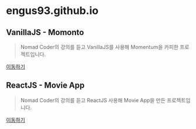 # engus93.github.io

## VanillaJS - Momonto

> Nomad Coder의 강의를 듣고 VanillaJS를 사용해 Momentum을 카피한 프로젝트입니다.

[이동하기](https://engus93.github.io/01.VanillaJS)

## ReactJS - Movie App

> Nomad Coder의 강의를 듣고 ReactJS 사용해 Movie App을 만든 프로젝트입니다.

[이동하기](https://engus93.github.io/ReactJS_Movie_App/)